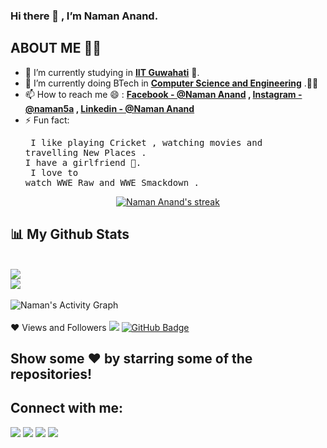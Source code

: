 ### Hi there 👋 , I’m Naman Anand.

## ABOUT ME 👨‍🎓
- 🔭 I’m currently studying in **[IIT Guwahati](https://www.iitg.ac.in/)** 🏫.
- 🌱 I’m currently doing BTech in **[Computer Science and Engineering](https://www.iitg.ac.in/cse/)** .👨‍💻
- 📫 How to reach me 😄 : **[Facebook -  @Naman Anand](https://www.facebook.com/profile.php?id=100008493543339) , [Instagram - @naman5a](https://www.instagram.com/naman5a/?hl=en) , [Linkedin - @Naman Anand](https://www.linkedin.com/in/naman-anand-74a9a1202/)**
- ⚡ Fun fact: <pre> I like playing Cricket , watching movies and travelling New Places .<br />I have a girlfriend 👧.<br /> I love to watch WWE Raw and WWE Smackdown .
                </pre>
 <p align="center">
    <a href="https://github.com/Naman-72/github-readme-streak-stats">
        <img title="Naman Stats" alt="Naman Anand's streak" src="https://github-readme-streak-stats.herokuapp.com/?user=Naman-72&theme=black-ice&hide_border=true&stroke=0000&background=060A0CD0"/>
    </a>
</p>

## 📊 My Github Stats

<br/>
<img src="https://github-readme-stats.vercel.app/api?username=Naman-72&&show_icons=true&title_color=F4F704&icon_color=bb2acf&text_color=daf7dc&bg_color=151515">
<br/>
<img src="https://github-readme-stats.vercel.app/api/top-langs/?username=Naman-72&layout=compact">
 <br/>
<br/><img alt="Naman's Activity Graph" src="https://activity-graph.herokuapp.com/graph?username=Naman-72&bg_color=0D1117&color=5BCDEC&line=5BCDEC&point=FFFFFF&hide_border=true" /></a>
<br/>
<br/>
❤ Views and Followers
<img src="https://komarev.com/ghpvc/?username=Naman-72">
<a href="https://github.com/Naman-72?tab=followers"><img src="https://img.shields.io/github/followers/Naman-72?label=Followers&style=social" alt="GitHub Badge"></a>
  
## Show some ❤️ by starring some of the repositories!

## Connect with me:
<p align="left">
<a href = "https://www.linkedin.com/in/naman-anand-74a9a1202/"><img src="https://img.icons8.com/fluent/48/000000/linkedin.png"/></a>
<a href = "https://www.facebook.com/profile.php?id=100008493543339"><img src="https://img.icons8.com/fluent/48/000000/facebook.png"/></a>
<a href = "https://twitter.com/Naman_125"><img src="https://img.icons8.com/fluent/48/000000/twitter.png"/></a>
<a href = "https://www.instagram.com/naman5a/?hl=en"><img src="https://img.icons8.com/fluent/48/000000/instagram-new.png"/></a>
 </p>
